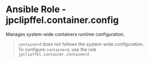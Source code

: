 # Ansible Role - jpclipffel.container.config

Manages system-wide containers runtime configuration.

> `containerd` does not follows the system-wide configuration.  
> To configure `containerd`, use the role `jpclipffel.container.containerd`
